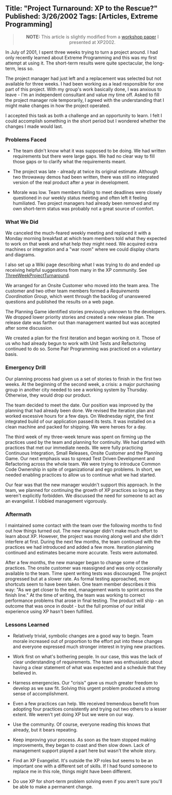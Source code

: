 Title: "Project Turnaround: XP to the Rescue?"
Published: 3/26/2002
Tags: [Articles, Extreme Programming]
---
<blockquote style="text-align:center"><b>NOTE:</b> This article is slightly modified from a <a href="/files/xp2002paper.html">workshop paper</a> I presented at XP2002.</blockquote>

In July of 2001, I spent three weeks trying to turn a project around. I had only recently learned about Extreme Programming and this was my first attempt at using it. The short-term results were quite spectacular, the long-term, less so.

The project manager had just left and a replacement was selected but
not available for three weeks. I had been working as a lead responsible 
for one part of this project. With my group's work basically done, I was
anxious to leave - I'm an independent consultant and value my time off.
Asked to fill the project manager role temporarily, I agreed with the
understanding that I might make changes in how the project operated.

I accepted this task as both a challenge and an opportunity
to learn. I felt I could accomplish something in the short period
but I wondered whether the changes I made would last.
  
### Problems Faced

* The team didn't know what it was supposed to be doing. We had written
  requirements but there were large gaps. We had no clear way
  to fill those gaps or to clarify what the requirements meant.

* The project was late - already at twice its original estimate.
  Although two throwaway demos had been written, there was still
  no integrated version of the real product after a year in development. 

* Morale was low. Team members failing to meet deadlines were closely 
  questioned in our weekly status meeting and often left it feeling
  humiliated. Two project managers had already been removed and my own 
  short-term status was probably not a great source of comfort.
  
### What We Did

We canceled the much-feared weekly meeting and replaced it with a Monday
morning breakfast at which team members told what they expected to work
on that week and what help they might need. We acquired extra machines
or integration and a "war room" where we could display charts and 
diagrams.

I also set up a Wiki page describing what I was trying to do and ended up
receiving helpful suggestions from many in the XP community. See
<a href="http://c2.com/cgi-bin/wiki?ThreeWeekProjectTurnaround">ThreeWeekProjectTurnaround</a>.

We arranged for an Onsite Customer who moved into the team area.
The customer and two other team members formed a 
_Requirements Coordination Group_, which went through the backlog
of unanswered questions and published the results on a web page.

The Planning Game identified stories previously unknown to the developers.
We dropped lower priority stories and created a new release plan. The
release date was farther out than management wanted but was
accepted after some discussion.

We created a plan for the first iteration and began working on it. Those
of us who had already begun to work with Unit Tests and Refactoring
continued to do so. Some Pair Programming was practiced on a voluntary basis.
	  
### Emergency Drill

Our planning process had given us a set of stories to finish in the
first two weeks. At the beginning of the second week, a crisis:
a major purchasing group in another city needed to see a working system
by Thursday. Otherwise, they would drop our product.

The team decided to meet the date. Our position was improved by the 
planning that had already been done. We revised the iteration plan and
worked excessive hours for a few days. On Wednesday night, the first 
integrated build of our application passed its tests. It was installed
on a clean machine and packed for shipping. We were heroes for a day.
	  
The third week of my three-week tenure was spent on firming up the
practices used by the team and planning for continuity.
We had started with practices that met our immediate
needs. We were fully practicing Continuous Integration, Small Releases,
Onsite Customer and the Planning Game. Our next emphasis was to spread
Test Driven Development and Refactoring across the whole team. We were
trying to introduce Common Code Ownership in spite of organizational
and ego problems. In short, we needed enabling practices to allow us
to continue what we had started.

Our fear was that the new manager wouldn't support this approach.
In the team, we planned for continuing the growth of XP practices so
long as they weren't explicitly forbidden. We discussed the need for
someone to act as an evangelist. I lobbied management vigorously.
	
### Aftermath

I maintained some contact with the team over the following months to
find out how things turned out. The new manager didn't make much effort
to learn about XP. However, the project was moving along well and she
didn't interfere at first. During the next few months, the team
continued with the practices we had introduced and added a few more.
Iteration planning continued and estimates became more accurate.
Tests were automated.

After a few months, the new manager began to change some of the practices.
The onsite customer was reassigned and was only occasionally available
to the team. Time spent writing tests was discouraged. The project 
progressed but at a slower rate. As formal testing approached, more 
shortcuts seem to have been taken. One team member describes it this way:
"As we get closer to the end, management wants to sprint across the finish line."
At the time of writing, the team was working to correct performance 
problems that arose in final testing. The product will ship - an outcome
that was once in doubt - but the full promise of our initial experience
using XP hasn't been fulfilled.
	
### Lessons Learned

* Relatively trivial, symbolic changes are a good way to begin.
  Team morale increased out of proportion to the effort put into
  these changes and everyone expressed much stronger interest
  in trying new practices.
	
* Work first on what's bothering people. In our case, this was the
  lack of clear understanding of requirements. The team was enthusiastic
  about having a clear statement of what was expected and a schedule 
  that they believed in. 
	
* Harness emergencies. Our "crisis" gave us much greater
  freedom to develop as we saw fit. Solving this urgent problem 
  produced a strong sense of accomplishment.

* Even a few practices can help. We received tremendous benefit from
  adopting four practices consistently and trying out two others to
  a lesser extent. We weren't yet doing XP but we were on our way.

* Use the community. Of course, everyone reading this knows that
  already, but it bears repeating.

* Keep improving your process. As soon as the team stopped making
  improvements, they began to coast and then slow down. Lack of
  management support played a part here but wasn't the whole story.

* Find an XP Evangelist. It's outside the XP roles but seems to
  be an important one with a different set of skills. If I had
  found someone to replace me in this role, things might have been different.

* Do use XP for short-term problem solving even if you aren't sure
  you'll be able to make a permanent change.
